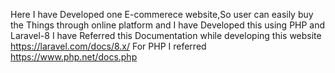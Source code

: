 Here I have Developed one E-commerece website,So user can easily buy the Things through online platform and I have Developed this using PHP and Laravel-8
I have Referred this Documentation while developing this website 
https://laravel.com/docs/8.x/
For PHP I referred 
https://www.php.net/docs.php

